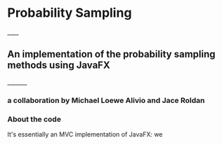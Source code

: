 <h1> Probability Sampling </h1>____

<h2>An implementation of the probability sampling methods using JavaFX</h2>
_______
<h3> a collaboration by Michael Loewe Alivio and Jace Roldan </h3>

<h3>About the code </h3>

It's essentially an MVC implementation of JavaFX: we
